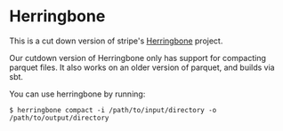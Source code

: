 Herringbone
===========

This is a cut down version of stripe's [Herringbone](https://github.com/stripe/herringbone) project.

Our cutdown version of Herringbone only has support for compacting parquet files. It also works on an older version of parquet, and builds via sbt.

You can use herringbone by running:

    $ herringbone compact -i /path/to/input/directory -o /path/to/output/directory
